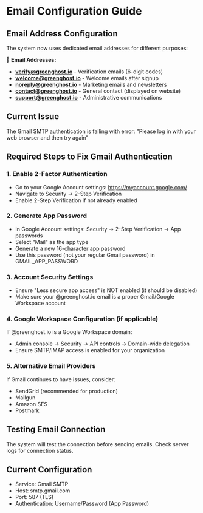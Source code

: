 # Email Configuration Guide

## Email Address Configuration

The system now uses dedicated email addresses for different purposes:

**📧 Email Addresses:**
- **verify@greenghost.io** - Verification emails (6-digit codes)
- **welcome@greenghost.io** - Welcome emails after signup
- **noreply@greenghost.io** - Marketing emails and newsletters
- **contact@greenghost.io** - General contact (displayed on website)
- **support@greenghost.io** - Administrative communications

## Current Issue
The Gmail SMTP authentication is failing with error: "Please log in with your web browser and then try again"

## Required Steps to Fix Gmail Authentication

### 1. Enable 2-Factor Authentication
- Go to your Google Account settings: https://myaccount.google.com/
- Navigate to Security → 2-Step Verification
- Enable 2-Step Verification if not already enabled

### 2. Generate App Password
- In Google Account settings: Security → 2-Step Verification → App passwords
- Select "Mail" as the app type
- Generate a new 16-character app password
- Use this password (not your regular Gmail password) in GMAIL_APP_PASSWORD

### 3. Account Security Settings
- Ensure "Less secure app access" is NOT enabled (it should be disabled)
- Make sure your @greenghost.io email is a proper Gmail/Google Workspace account

### 4. Google Workspace Configuration (if applicable)
If @greenghost.io is a Google Workspace domain:
- Admin console → Security → API controls → Domain-wide delegation
- Ensure SMTP/IMAP access is enabled for your organization

### 5. Alternative Email Providers
If Gmail continues to have issues, consider:
- SendGrid (recommended for production)
- Mailgun
- Amazon SES
- Postmark

## Testing Email Connection
The system will test the connection before sending emails. Check server logs for connection status.

## Current Configuration
- Service: Gmail SMTP
- Host: smtp.gmail.com
- Port: 587 (TLS)
- Authentication: Username/Password (App Password)